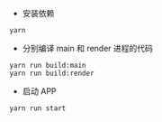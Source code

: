 


- 安装依赖
```shell
yarn  
```

- 分别编译 main 和 render 进程的代码
```shell
yarn run build:main
yarn run build:render
```

- 启动 APP
```shell
yarn run start
```
